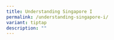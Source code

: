 ```yaml
---
title: Understanding Singapore I
permalink: /understanding-singapore-i/
variant: tiptap
description: ""
---
```

<p></p>
